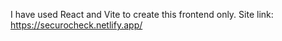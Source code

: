 I have used React and Vite to create this frontend only.
Site link: https://securocheck.netlify.app/
